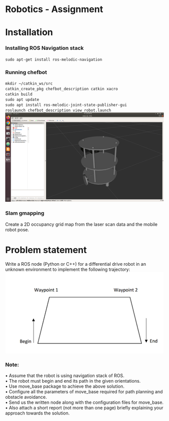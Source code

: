 # Robotics - Assignment

# Installation
### Installing ROS Navigation stack
`sudo apt-get install ros-melodic-navigation`

### Running chefbot
`mkdir ~/catkin_ws/src` <br/>
`catkin_create_pkg chefbot_description catkin xacro`<br/>
`catkin build`<br/>
`sudo apt update`<br/>
`sudo apt install ros-melodic-joint-state-publisher-gui`<br/>
 `roslaunch chefbot_description view_robot.launch`<br/>
 ![chefbot](./images/chefbot.png)

### Slam gmapping 
Create a 2D occupancy grid map from the laser scan data and the mobile robot pose.

# Problem statement
Write a ROS node (Python or C++) for a differential drive robot in an unknown environment to implement the following trajectory:
![image](./images/robot_path.png)

### Note:
• Assume that the robot is using navigation stack of ROS. <br/>
• The robot must begin and end its path in the given orientations.<br/>
• Use move_base package to achieve the above solution.<br/>
• Configure all the parameters of move_base required for path planning and obstacle avoidance.<br/>
• Send us the written node along with the configuration files for move_base.<br/>
• Also attach a short report (not more than one page) briefly explaining your approach towards the solution.
